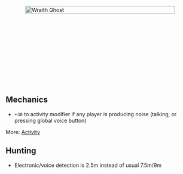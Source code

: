 <div class="wraith-container">
  <img src="/images/Yokai_Discovered.webp" alt="Wraith Ghost" class="wraith-image" />
</div>

<style>
.wraith-container {
  display: flex;
  justify-content: center;
  align-items: center;
  min-height: 400px;
  position: relative;
  overflow: hidden;
}

.wraith-container::before {
  content: '';
  position: absolute;
  top: 0;
  left: 0;
  right: 0;
  bottom: 0;
  background: radial-gradient(circle at center, rgba(0,0,0,0) 30%, var(--vp-c-bg) 100%);
  pointer-events: none;
  z-index: 2;
}

.wraith-image {
  max-width: 400px;
  width: 100%;
  height: auto;
  filter: brightness(0.9) contrast(1.1);
  transition: all 0.3s ease;
}

.wraith-image:hover {
  filter: brightness(1) contrast(1.2);
  transform: scale(1.02);
}
</style>

## Mechanics
- `+30` to activity modifier if any player is producing noise (talking, or pressing global voice button)

More: [Activity](/mechanics/Activity.md)

## Hunting
- Electronic/voice detection is 2.5m instead of usual 7.5m/9m